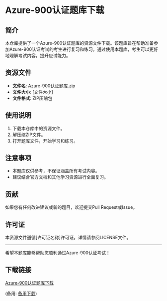 # Azure-900认证题库下载

## 简介

本仓库提供了一个Azure-900认证题库的资源文件下载。该题库旨在帮助准备参加Azure-900认证考试的考生进行复习和练习。通过使用本题库，考生可以更好地理解考试内容，提升应试能力。

## 资源文件

- **文件名**: Azure-900认证题库.zip
- **文件大小**: [文件大小]
- **文件格式**: ZIP压缩包

## 使用说明

1. 下载本仓库中的资源文件。
2. 解压缩ZIP文件。
3. 打开题库文件，开始学习和练习。

## 注意事项

- 本题库仅供参考，不保证涵盖所有考试内容。
- 建议结合官方文档和其他学习资源进行全面复习。

## 贡献

如果您有任何改进建议或新的题目，欢迎提交Pull Request或Issue。

## 许可证

本资源文件遵循[许可证名称]许可证。详情请参阅LICENSE文件。

---

希望本题库能够帮助您顺利通过Azure-900认证考试！

## 下载链接
[Azure-900认证题库下载](https://pan.quark.cn/s/9904b57eca6c) 

(备用: [备用下载](https://pan.baidu.com/s/1a_y7S_9ouHrLXSYhWJ6V1w?pwd=1234))
